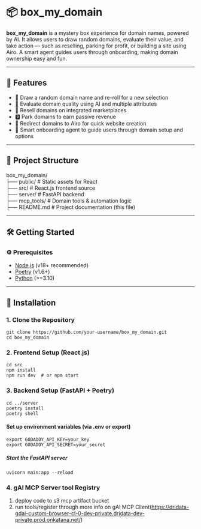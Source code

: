 # 📦 box_my_domain

**box_my_domain** is a mystery box experience for domain names, powered by AI. It allows users to draw random domains, evaluate their value, and take action — such as reselling, parking for profit, or building a site using Airo. A smart agent guides users through onboarding, making domain ownership easy and fun.

---

## 🚀 Features

- 🎲 Draw a random domain name and re-roll for a new selection  
- 🧠 Evaluate domain quality using AI and multiple attributes  
- 💸 Resell domains on integrated marketplaces  
- 🅿️ Park domains to earn passive revenue  
- 🔗 Redirect domains to Airo for quick website creation  
- 🤖 Smart onboarding agent to guide users through domain setup and options  

---

## 📂 Project Structure

box_my_domain/ <br />
├── public/ # Static assets for React<br />
├── src/ # React.js frontend source<br />
├── server/ # FastAPI backend<br />
├── mcp_tools/ # Domain tools & automation logic<br />
├── README.md # Project documentation (this file)<br />

---

## 🛠️ Getting Started

### ⚙️ Prerequisites

- [Node.js](https://nodejs.org/) (v18+ recommended)  
- [Poetry](https://python-poetry.org/) (v1.6+)  
- [Python](https://www.python.org/downloads/) (>=3.10)  

---

## 🧩 Installation

### 1. Clone the Repository
```
git clone https://github.com/your-username/box_my_domain.git
cd box_my_domain
```
### 2. Frontend Setup (React.js)
```
cd src
npm install
npm run dev  # or npm start
```
### 3. Backend Setup (FastAPI + Poetry)
```
cd ../server
poetry install
poetry shell
```
#### Set up environment variables (via .env or export)
```
export GODADDY_API_KEY=your_key
export GODADDY_API_SECRET=your_secret
```
##### Start the FastAPI server
```
uvicorn main:app --reload
```
### 4. gAI MCP Server tool Registry
1. deploy code to s3 mcp artifact bucket
2. run tools/register through 
more info on gAI MCP Client(https://dridata-gdai-custom-browser-cl-0-dev-private.dridata-dev-private.prod.onkatana.net/)

